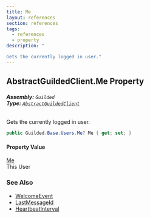 ```yaml
---
title: Me
layout: references
section: references
tags:
  - references
  - property
description: "

Gets the currently logged in user."
---
```


## AbstractGuildedClient.Me Property
###### **Assembly:** `Guilded`<br/>**Type:** [`AbstractGuildedClient`](AbstractGuildedClient 'Guilded.AbstractGuildedClient')

Gets the currently logged in user.

```csharp
public Guilded.Base.Users.Me? Me { get; set; }
```

#### Property Value
[Me](Me 'Guilded.Base.Users.Me')  
This User

### See Also
- [WelcomeEvent](WelcomeEvent 'Guilded.Base.Events.WelcomeEvent')
- [LastMessageId](WelcomeEvent.LastMessageId 'Guilded.Base.Events.WelcomeEvent.LastMessageId')
- [HeartbeatInterval](WelcomeEvent.HeartbeatInterval 'Guilded.Base.Events.WelcomeEvent.HeartbeatInterval')